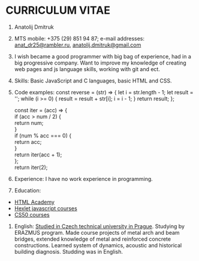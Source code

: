 # CURRICULUM VITAE
1. Anatolij Dmitruk
1. MTS mobile: +375 (29) 851 94 87; e-mail addresses: anat_dr25@rambler.ru, anatolij.dmitruk@gmail.com
1. I wish became a good programmer with big bag of experience, had in a big progressive company. Want to improve my knowledge of creating web pages and js language skills, working with git and ect.
1. Skills: Basic JavaScript and C languages, basic HTML and CSS.
1. Code examples: 
    <addr>const reverse = (str) => {
       let i = str.length - 1;
      let result = '';
      while (i >= 0) {
       result = result + str[i];
      i = i - 1;
      }
      return result;
    };
    
    const iter = (acc) => {  
        if (acc > num / 2) {  
         return num;  
        }  
      if (num % acc === 0) {  
        return acc;  
      }  
      return iter(acc + 1);  
     };  
    return iter(2);</addr>  

1. Experience: I have no work experience in programming.
1. Education:
 * [HTML Academy](https://htmlacademy.ru/courses)
 * [Hexlet javascript courses](https://ru.hexlet.io/courses/introduction_to_programming)
 * [CS50 courses](https://javarush.ru/quests/QUEST_HARVARD_CS50)
1. English: [Studied in Czech technical university in Prague](https://international.cvut.cz/for-incomers/erasmus-and-exchange/). Studying by ERAZMUS program. 
Made course projects of metal arch and beam bridges, extended knowledge of metal and reinforced concrete constructions. Learned system of dynamics, acoustic and historical building diagnosis. Studding was in English.